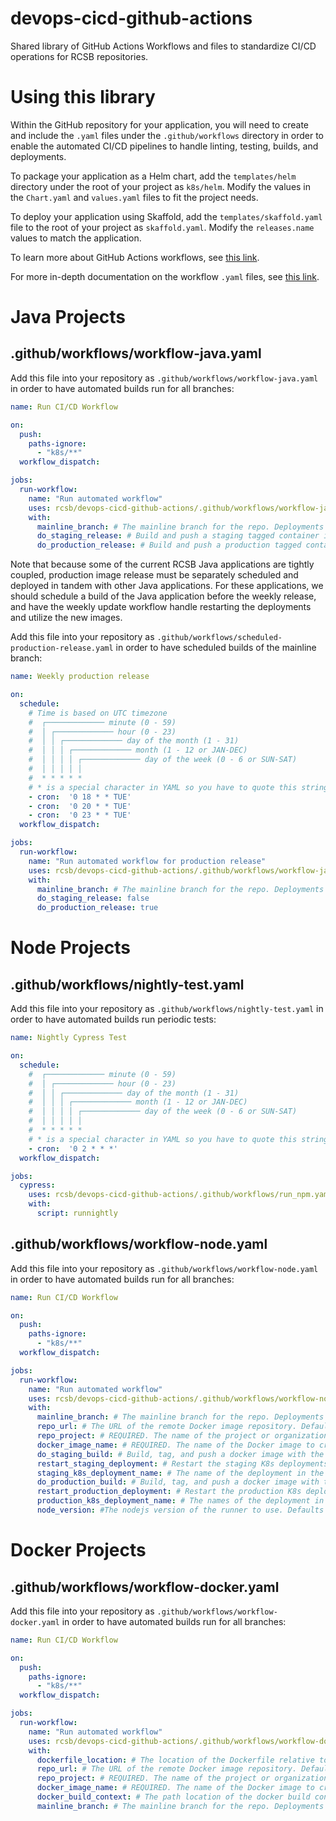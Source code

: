 # devops-cicd-github-actions

Shared library of GitHub Actions Workflows and files to standardize CI/CD operations for RCSB repositories.

# Using this library

Within the GitHub repository for your application, you will need to create and include the `.yaml` files under the `.github/workflows` directory in order to enable the automated CI/CD pipelines to handle linting, testing, builds, and deployments.

To package your application as a Helm chart, add the `templates/helm` directory under the root of your project as `k8s/helm`. Modify the values in the `Chart.yaml` and `values.yaml` files to fit the project needs.

To deploy your application using Skaffold, add the `templates/skaffold.yaml` file to the root of your project as `skaffold.yaml`. Modify the `releases.name` values to match the application.

To learn more about GitHub Actions workflows, see [this link](https://docs.github.com/en/actions/using-workflows/about-workflows).

For more in-depth documentation on the workflow `.yaml` files, see [this link](https://docs.github.com/en/actions/using-workflows/workflow-syntax-for-github-actions#about-yaml-syntax-for-workflows).

# Java Projects

## .github/workflows/workflow-java.yaml

Add this file into your repository as `.github/workflows/workflow-java.yaml` in order to have automated builds run for all branches:

```yaml
name: Run CI/CD Workflow

on:
  push:
    paths-ignore:
      - "k8s/**"
  workflow_dispatch:

jobs:
  run-workflow:
    name: "Run automated workflow"
    uses: rcsb/devops-cicd-github-actions/.github/workflows/workflow-java.yaml@master
    with:
      mainline_branch: # The mainline branch for the repo. Deployments to the staging and production environments are done only on push to this branch. Defaults to the repo's default branch.
      do_staging_release: # Build and push a staging tagged container image for this application on commits to the mainline_branch. Defaults to true.
      do_production_release: # Build and push a production tagged container image for this application on commits to the mainline_branch. Defaults to false.
```

Note that because some of the current RCSB Java applications are tightly coupled, production image release must be separately scheduled and deployed in tandem with other Java applications. For these applications, we should schedule a build of the Java application before the weekly release, and have the weekly update workflow handle restarting the deployments and utilize the new images.

Add this file into your repository as `.github/workflows/scheduled-production-release.yaml` in order to have scheduled builds of the mainline branch:

```yaml
name: Weekly production release

on:
  schedule:
    # Time is based on UTC timezone
    #  ┌───────────── minute (0 - 59)
    #  │ ┌───────────── hour (0 - 23)
    #  │ │ ┌───────────── day of the month (1 - 31)
    #  │ │ │ ┌───────────── month (1 - 12 or JAN-DEC)
    #  │ │ │ │ ┌───────────── day of the week (0 - 6 or SUN-SAT)
    #  │ │ │ │ │
    #  * * * * *
    # * is a special character in YAML so you have to quote this string
    - cron:  '0 18 * * TUE'
    - cron:  '0 20 * * TUE'
    - cron:  '0 23 * * TUE'
  workflow_dispatch:

jobs:
  run-workflow:
    name: "Run automated workflow for production release"
    uses: rcsb/devops-cicd-github-actions/.github/workflows/workflow-java.yaml@master
    with:
      mainline_branch: # The mainline branch for the repo. Deployments to the staging and production environments are done only on push to this branch. Defaults to the repo's default branch.
      do_staging_release: false
      do_production_release: true
```

# Node Projects

## .github/workflows/nightly-test.yaml

Add this file into your repository as `.github/workflows/nightly-test.yaml` in order to have automated builds run periodic tests:

```yaml
name: Nightly Cypress Test

on:
  schedule:
    #  ┌───────────── minute (0 - 59)
    #  │ ┌───────────── hour (0 - 23)
    #  │ │ ┌───────────── day of the month (1 - 31)
    #  │ │ │ ┌───────────── month (1 - 12 or JAN-DEC)
    #  │ │ │ │ ┌───────────── day of the week (0 - 6 or SUN-SAT)
    #  │ │ │ │ │
    #  * * * * *
    # * is a special character in YAML so you have to quote this string
    - cron:  '0 2 * * *'
  workflow_dispatch:

jobs:
  cypress:
    uses: rcsb/devops-cicd-github-actions/.github/workflows/run_npm.yaml@master
    with:
      script: runnightly
```

## .github/workflows/workflow-node.yaml

Add this file into your repository as `.github/workflows/workflow-node.yaml` in order to have automated builds run for all branches:

```yaml
name: Run CI/CD Workflow

on:
  push:
    paths-ignore:
      - "k8s/**"
  workflow_dispatch:

jobs:
  run-workflow:
    name: "Run automated workflow"
    uses: rcsb/devops-cicd-github-actions/.github/workflows/workflow-node.yaml@master
    with:
      mainline_branch: # The mainline branch for the repo. Deployments to the staging and production environments are done only on push to this branch. Defaults to the repo's default branch.
      repo_url: # The URL of the remote Docker image repository. Defaults to harbor.devops.k8s.rcsb.org.
      repo_project: # REQUIRED. The name of the project or organization in the remote Docker image repository.
      docker_image_name: # REQUIRED. The name of the Docker image to create.
      do_staging_build: # Build, tag, and push a docker image with the staging tag on commits to the mainline branch. Defaults to true.
      restart_staging_deployment: # Restart the staging K8s deployments for this application on commits to the mainline branch. Defaults to false.
      staging_k8s_deployment_name: # The name of the deployment in the K8s staging namespace to restart. Needs to be defined if restart_staging_deployment is set to true.
      do_production_build: # Build, tag, and push a docker image with the production tag on commits to the mainline branch. Defaults to true.
      restart_production_deployment: # Restart the production K8s deployment for this application on commits to the mainline branch. Defaults to false.
      production_k8s_deployment_name: # The names of the deployment in the K8s production namespace to restart. Needs to be defined if restart_production_deployment is set to true.
      node_version: #The nodejs version of the runner to use. Defaults to 16.
```

# Docker Projects

## .github/workflows/workflow-docker.yaml

Add this file into your repository as `.github/workflows/workflow-docker.yaml` in order to have automated builds run for all branches:

```yaml
name: Run CI/CD Workflow

on:
  push:
    paths-ignore:
      - "k8s/**"
  workflow_dispatch:

jobs:
  run-workflow:
    name: "Run automated workflow"
    uses: rcsb/devops-cicd-github-actions/.github/workflows/workflow-docker.yaml@master
    with:
      dockerfile_location: # The location of the Dockerfile relative to the root of the repository. Defaults to "Dockerfile".
      repo_url: # The URL of the remote Docker image repository. Defaults to "harbor.devops.k8s.rcsb.org".
      repo_project: # REQUIRED. The name of the project or organization in the remote Docker image repository.
      docker_image_name: # REQUIRED. The name of the Docker image to create.
      docker_build_context: # The path location of the docker build context, relative to the project root. Defaults to the project root.
      mainline_branch: # The mainline branch for the repo. Deployments to the staging and production environments are done only on push to this branch. Defaults to the repo's default branch.
```
